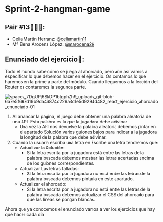 # Sprint-2-hangman-game

## Pair #13👩🏻‍💻:

- Celia Martín Herranz: [@celiamartin11](https://github.com/celiamartin11)
- Mª Elena Arocena López: [@marocena26](https://github.com/marocena26)

## Enunciado del ejercicio📝:
Todo el mundo sabe cómo se juega al ahorcado, pero aún así vamos a especificar lo que debemos hacer en el ejercicio. Os contamos lo que haremos en la primera parte del módulo. Cuando lleguemos a la lección del Router os contaremos la segunda parte.

![spaces_7DgUPj6SkDP1btgphZh9_uploads_git-blob-6a7e5f667d19b9da46874c229a3c1e5d9294d482_react_ejercicio_ahorcado_enunciado-01](https://user-images.githubusercontent.com/113302094/203525700-ea0c0a1d-9ce5-411a-98ee-a2d7ce2b274d.gif)

1. Al arrancar la página, el juego debe obtener una palabra aleatoria de una API. Esta palabra es la que la jugadora debe adivinar.
    - Una vez la API nos devuelve la palabra aleatoria debemos pintar en el apartado Solución varios guiones bajos para indicar a la jugadora la longitud de la palabra
    que debe adivinar.
2. Cuando la usuaria escriba una letra en Escribe una letra tendremos que:
    - Actualizar la Solución:
      - Si la letra escrita por la jugadora está entre las letras de la palabra buscada debemos mostrar las letras acertadas encima de los guiones
    correspondientes.
    - Actualizar Las letras falladas:
      - Si la letra escrita por la jugadora no está entre las letras de la palabra buscada debemos pintarla en este apartado.
    - Actualizar el ahorcado:
      - Si la letra escrita por la jugadora no está entre las letras de la palabra buscada debemos actualizar el CSS del ahorcado para que las líneas se pongan blancas.
            
Ahora que ya conocemos el enunciado vamos a ver los ejercicios que hay que hacer cada día
